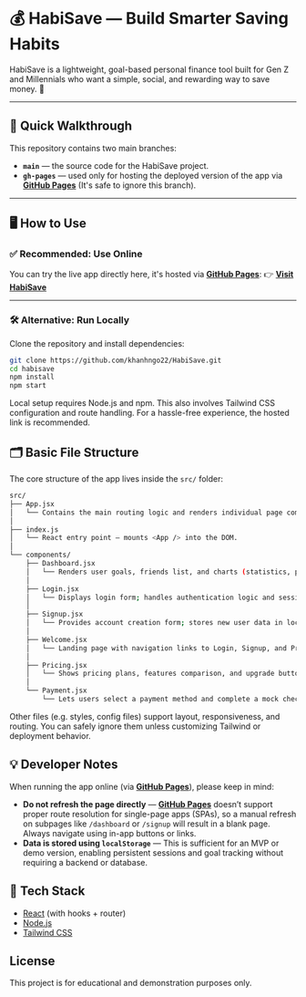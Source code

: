 # 💰 HabiSave — Build Smarter Saving Habits

HabiSave is a lightweight, goal-based personal finance tool built for Gen Z and Millennials who want a simple, social, and rewarding way to save money. 🎯

---

## 🚀 Quick Walkthrough

This repository contains two main branches:

- **`main`** — the source code for the HabiSave project.
- **`gh-pages`** — used only for hosting the deployed version of the app via [**GitHub Pages**](https://docs.github.com/en/pages/getting-started-with-github-pages/what-is-github-pages) (It's safe to ignore this branch).

---

## 🖥️ How to Use

### ✅ Recommended: Use Online

You can try the live app directly here, it's hosted via [**GitHub Pages**](https://docs.github.com/en/pages/getting-started-with-github-pages/what-is-github-pages):
👉 [**Visit HabiSave**](https://khanhngo22.github.io/HabiSave/)

---

### 🛠️ Alternative: Run Locally

Clone the repository and install dependencies:

```bash
git clone https://github.com/khanhngo22/HabiSave.git
cd habisave
npm install
npm start
```
Local setup requires Node.js and npm. This also involves Tailwind CSS configuration and route handling. For a hassle-free experience, the hosted link is recommended.

## 🗂️ Basic File Structure

The core structure of the app lives inside the `src/` folder:

``` bash
src/
├── App.jsx
│   └── Contains the main routing logic and renders individual page components.
│
├── index.js
│   └── React entry point — mounts <App /> into the DOM.
│
└── components/
    ├── Dashboard.jsx
    │   └── Renders user goals, friends list, and charts (statistics, progress).
    │
    ├── Login.jsx
    │   └── Displays login form; handles authentication logic and session management.
    │
    ├── Signup.jsx
    │   └── Provides account creation form; stores new user data in localStorage.
    │
    ├── Welcome.jsx
    │   └── Landing page with navigation links to Login, Signup, and Pricing.
    │
    ├── Pricing.jsx
    │   └── Shows pricing plans, features comparison, and upgrade buttons.
    │
    └── Payment.jsx
        └── Lets users select a payment method and complete a mock checkout process.
```

Other files (e.g. styles, config files) support layout, responsiveness, and routing. You can safely ignore them unless customizing Tailwind or deployment behavior.

## 💡 Developer Notes

When running the app online (via [**GitHub Pages**](https://docs.github.com/en/pages/getting-started-with-github-pages/what-is-github-pages)), please keep in mind:

- **Do not refresh the page directly** — [**GitHub Pages**](https://docs.github.com/en/pages/getting-started-with-github-pages/what-is-github-pages) doesn’t support proper route resolution for single-page apps (SPAs), so a manual refresh on subpages like `/dashboard` or `/signup` will result in a blank page. Always navigate using in-app buttons or links.
- **Data is stored using `localStorage`** — This is sufficient for an MVP or demo version, enabling persistent sessions and goal tracking without requiring a backend or database.

## 🔧 Tech Stack

- [React](https://create-react-app.dev/) (with hooks + router)
- [Node.js](https://nodejs.org/en)
- [Tailwind CSS](https://tailwindcss.com/)

## License

This project is for educational and demonstration purposes only.
